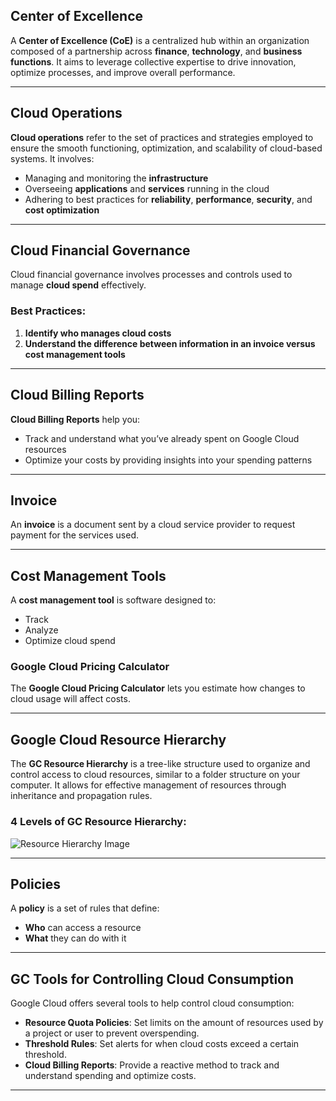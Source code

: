 ## **Center of Excellence**

A **Center of Excellence (CoE)** is a centralized hub within an organization composed of a partnership across **finance**, **technology**, and **business functions**. It aims to leverage collective expertise to drive innovation, optimize processes, and improve overall performance.

---

## **Cloud Operations**

**Cloud operations** refer to the set of practices and strategies employed to ensure the smooth functioning, optimization, and scalability of cloud-based systems. It involves:

- Managing and monitoring the **infrastructure**
- Overseeing **applications** and **services** running in the cloud
- Adhering to best practices for **reliability**, **performance**, **security**, and **cost optimization**

---

## **Cloud Financial Governance**

Cloud financial governance involves processes and controls used to manage **cloud spend** effectively.

### **Best Practices:**

1. **Identify who manages cloud costs**
2. **Understand the difference between information in an invoice versus cost management tools**

---

## **Cloud Billing Reports**

**Cloud Billing Reports** help you:

- Track and understand what you’ve already spent on Google Cloud resources
- Optimize your costs by providing insights into your spending patterns

---

## **Invoice**

An **invoice** is a document sent by a cloud service provider to request payment for the services used.

---

## **Cost Management Tools**

A **cost management tool** is software designed to:

- Track
- Analyze
- Optimize cloud spend

### **Google Cloud Pricing Calculator**

The **Google Cloud Pricing Calculator** lets you estimate how changes to cloud usage will affect costs.

---

## **Google Cloud Resource Hierarchy**

The **GC Resource Hierarchy** is a tree-like structure used to organize and control access to cloud resources, similar to a folder structure on your computer. It allows for effective management of resources through inheritance and propagation rules.

### **4 Levels of GC Resource Hierarchy:**

![Resource Hierarchy Image](https://github.com/user-attachments/assets/084d1051-5d6b-4e1a-b501-bd0d9bf1da63)

---

## **Policies**

A **policy** is a set of rules that define:

- **Who** can access a resource
- **What** they can do with it

---

## **GC Tools for Controlling Cloud Consumption**

Google Cloud offers several tools to help control cloud consumption:

- **Resource Quota Policies**: Set limits on the amount of resources used by a project or user to prevent overspending.
- **Threshold Rules**: Set alerts for when cloud costs exceed a certain threshold.
- **Cloud Billing Reports**: Provide a reactive method to track and understand spending and optimize costs.

---
